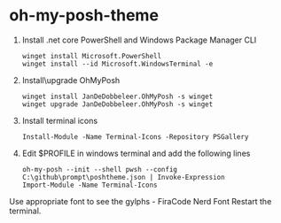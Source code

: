# oh-my-posh-theme

1. Install .net core PowerShell and Windows Package Manager CLI
   ```
   winget install Microsoft.PowerShell
   winget install --id Microsoft.WindowsTerminal -e
   ```
2. Install\upgrade OhMyPosh
   ```
   winget install JanDeDobbeleer.OhMyPosh -s winget
   winget upgrade JanDeDobbeleer.OhMyPosh -s winget
   ```
3. Install terminal icons
   ```
   Install-Module -Name Terminal-Icons -Repository PSGallery
   ```
4. Edit $PROFILE in windows terminal and add the following lines
   ```
   oh-my-posh --init --shell pwsh --config C:\github\prompt\poshtheme.json | Invoke-Expression
   Import-Module -Name Terminal-Icons
   ```


Use appropriate font to see the gylphs  - FiraCode Nerd Font
Restart the terminal.
